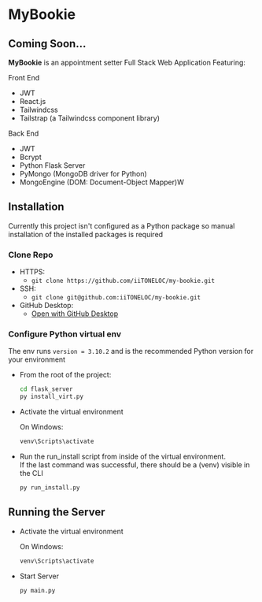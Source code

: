 # MyBookie

## Coming Soon...

**MyBookie** is an appointment setter Full Stack Web Application Featuring:

Front End

- JWT
- React.js
- Tailwindcss
- Tailstrap (a Tailwindcss component library)

Back End

- JWT
- Bcrypt
- Python Flask Server
- PyMongo (MongoDB driver for Python)
- MongoEngine (DOM: Document-Object Mapper)W

## Installation

Currently this project isn't configured as a Python package so manual installation of the installed packages is required

### Clone Repo

- HTTPS:
  - `git clone https://github.com/iiTONELOC/my-bookie.git`
- SSH:
  - `git clone git@github.com:iiTONELOC/my-bookie.git`
- GitHub Desktop:
  - [Open with GitHub Desktop](x-github-client://openRepo/https://github.com/iiTONELOC/my-bookie)

### Configure Python virtual env

The env runs `version = 3.10.2` and is the recommended Python version for your environment

- From the root of the project:

  ```sh
  cd flask_server
  py install_virt.py
  ```

- Activate the virtual environment

  On Windows:

  ```sh
  venv\Scripts\activate
  ```

- Run the run_install script from inside of the virtual environment.  
  If the last command was successful, there should be a (venv) visible in the CLI

  ```sh
  py run_install.py
  ```

## Running the Server

- Activate the virtual environment

  On Windows:

  ```sh
  venv\Scripts\activate
  ```

- Start Server

  ```sh
  py main.py
  ```
